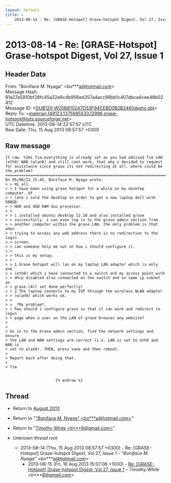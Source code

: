 ```yaml
---
layout: default
title: >
    2013-08-14 - Re: [GRASE-Hotspot] Grase-hotspot Digest, Vol 27, Issue 1
---
```


# 2013-08-14 - Re: [GRASE-Hotspot] Grase-hotspot Digest, Vol 27, Issue 1

## Header Data

From: "Boniface M. Nyaga" \<bo***a@hotmail.com\><br>
Message Hash: 91a27a5910bf28fc45a32e6c4b956ed357a4acc99bb1c407dbca4cee48b02412<br>
Message ID: \<DUB120-W20B8102A7D53F94CEBD0B2B2460@phx.gbl\><br>
Reply To: \<mailman.149123.1375995533.12996.grase-hotspot@lists.sourceforge.net\><br>
UTC Datetime: 2013-08-14 22:57:57 UTC<br>
Raw Date: Thu, 15 Aug 2013 08:57:57 +0300<br>

## Raw message

```
{% raw  %}Hi Tim,everything is already set as you had advised Tim LAN (eth0) WAN (wlan0) and still cant work, that why i decided to request for assistance since grase its not redirecting at all. where could be the problem?
======================================================================================================> On 05/08/13 15:45, Boniface M. Nyaga wrote:
> > Hi all,
> > I have been using grase hotspot for a while on my desktop computer. Of 
> > late i sold the desktop in order to get a new laptop dell with 500GB 
> > HDD and 4GB RAM duo processor.
> >
> > i installed ubuntu desktop 12.10 and also installed grase 
> > successfully. i can even log in to the grase admin section from 
> > another computer within the grase LAN. the only problem is that when 
> > trying to access any web address there is no redirection to the login 
> > screen.
> > can someone help me out on how i should configure it.
> >
> > this is my setup;
> >
> > 1.Grase hotspot will lan on my laptop LAN adapter which is only one 
> > (eth0) which i have connected to a switch and my access point with 
> > dhcp disabled also connected on the switch and on same ip subnet as 
> > grase.(All set done perfectly)
> > 2.The laptop connects to my ISP through the wireless WLAN adapter 
> > (wlan0) which works ok.
> >
> > _*My problem*_
> > how should i configure grase so that it can work and redirect to login 
> > page when a user on the LAN of grase browses any website?
> 
> 
> Go in to the Grase admin section, find the network settings and ensure 
> the LAN and WAN settings are correct (i.e. LAN is set to eth0 and WAN is 
> set to wlan0). THEN, press save and then reboot.
> 
> Report back after doing that.
> 
> Tim


 		 	   		  {% endraw %}
```

## Thread

+ Return to [August 2013](/archive/2013/08)

+ Return to "["Boniface M. Nyaga" <bo***a<span>@</span>hotmail.com>](/authors/bo___a_at_hotmail_com)"
+ Return to "[Timothy White <ti***8<span>@</span>gmail.com>](/authors/ti___8_at_gmail_com)"

+ _Unknown thread root_
  + 2013-08-14 (Thu, 15 Aug 2013 08:57:57 +0300) - Re: [GRASE-Hotspot] Grase-hotspot Digest, Vol 27, Issue 1 - _"Boniface M. Nyaga" \<bo***a@hotmail.com\>_
    + 2013-08-15 (Fri, 16 Aug 2013 15:07:06 +1000) - [Re: [GRASE-Hotspot] Grase-hotspot Digest, Vol 27, Issue 1](/archive/2013/08/4a20fc65f67450a62ab6a217df97f9fe046ebb191f467bb6ffac6552f7b1ca91) - _Timothy White \<ti***8@gmail.com\>_

